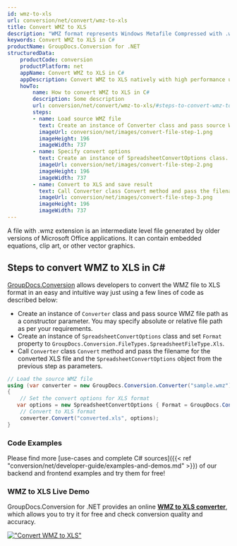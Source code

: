 ```yaml
---
id: wmz-to-xls
url: conversion/net/convert/wmz-to-xls
title: Convert WMZ to XLS
description: "WMZ format represents Windows Metafile Compressed with .wmz extension. Learn how to convert WMZ to XLS file programmatically in C# language using GroupDocs.Conversion for .NET library."
keywords: Convert WMZ to XLS in C#
productName: GroupDocs.Conversion for .NET
structuredData:
    productCode: conversion
    productPlatform: net
    appName: Convert WMZ to XLS in C#
    appDescription: Convert WMZ to XLS natively with high performance using C# language and server side GroupDocs.Conversion for .NET APIs, without the use of any software like Microsoft or Open Office.
    howTo:
        name: How to convert WMZ to XLS in C# 
        description: Some description
        url: conversion/net/convert/wmz-to-xls/#steps-to-convert-wmz-to-xls-in-c
        steps:
        - name: Load source WMZ file 
          text: Create an instance of Converter class and pass source WMZ file path as a constructor parameter. You may specify absolute or relative file path as per your requirements. 
          imageUrl: conversion/net/images/convert-file-step-1.png
          imageHeight: 196
          imageWidth: 737
        - name: Specify convert options 
          text: Create an instance of SpreadsheetConvertOptions class.
          imageUrl: conversion/net/images/convert-file-step-2.png
          imageHeight: 196
          imageWidth: 737
        - name: Convert to XLS and save result 
          text: Call Converter class Convert method and pass the filename for the converted HTML file and the SpreadsheetConvertOptions object from the previous step as parameters.
          imageUrl: conversion/net/images/convert-file-step-3.png
          imageHeight: 196
          imageWidth: 737
---
```


A file with .wmz extension is an intermediate level file generated by older versions of Microsoft Office applications. It can contain embedded equations, clip art, or other vector graphics.

## Steps to convert WMZ to XLS in C#

[GroupDocs.Conversion](https://products.groupdocs.com/conversion/net) allows developers to convert the WMZ file to XLS format in an easy and intuitive way just using a few lines of code as described below:

* Create an instance of `Converter` class and pass source WMZ file path as a constructor parameter. You may specify absolute or relative file path as per your requirements. 
* Create an instance of `SpreadsheetConvertOptions` class and set `Format` property to `GroupDocs.Conversion.FileTypes.SpreadsheetFileType.Xls`.
* Call `Converter` class `Convert` method and pass the filename for the converted XLS file and the `SpreadsheetConvertOptions` object from the previous step as parameters.

```csharp
// Load the source WMZ file
using (var converter = new GroupDocs.Conversion.Converter("sample.wmz"))
{
    // Set the convert options for XLS format
   var options = new SpreadsheetConvertOptions { Format = GroupDocs.Conversion.FileTypes.SpreadsheetFileType.Xls };
    // Convert to XLS format
    converter.Convert("converted.xls", options);
}
```

### Code Examples

Please find more [use-cases and complete C# sources]({{< ref "conversion/net/developer-guide/examples-and-demos.md" >}}) of our backend and frontend examples and try them for free!

### WMZ to XLS Live Demo

GroupDocs.Conversion for .NET provides an online [**WMZ to XLS converter**](https://products.groupdocs.app/conversion/wmz-to-xls), which allows you to try it for free and check conversion quality and accuracy.

[!["Convert WMZ to XLS"](conversion/net/images/convert-to-xls/convert-wmz-to-xls.png)](https://products.groupdocs.app/conversion/wmz-to-xls)